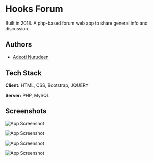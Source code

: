 
# Hooks Forum

Built in 2018. A php-based forum web app to share general info and discussion.


## Authors

- [Adeoti Nurudeen](https://www.github.com/Adeoti)


## Tech Stack

**Client:** HTML, CSS, Bootstrap, JQUERY

**Server:** PHP, MySQL


## Screenshots

![App Screenshot](https://iili.io/H67bI0Q.png)

![App Screenshot](https://iili.io/H67bzqx.png)

![App Screenshot](https://iili.io/H67bosj.png)

![App Screenshot](https://iili.io/H67m6ap.png)



